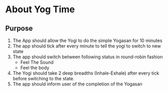 # About Yog Time

## Purpose
1. The App should allow the Yogi to do the simple Yogasan for 10 minutes
2. The app should tick after every minute to tell the yogi to switch to new state
3. The app should switch between following status in round-robin fashion 
    * Feel The Sound
    * Feel the body
4. The Yogi should take 2 deep breadths (Inhale-Exhale) after every tick before switching to the state.
5. The app should inform user of the completion of the Yogasan

 
